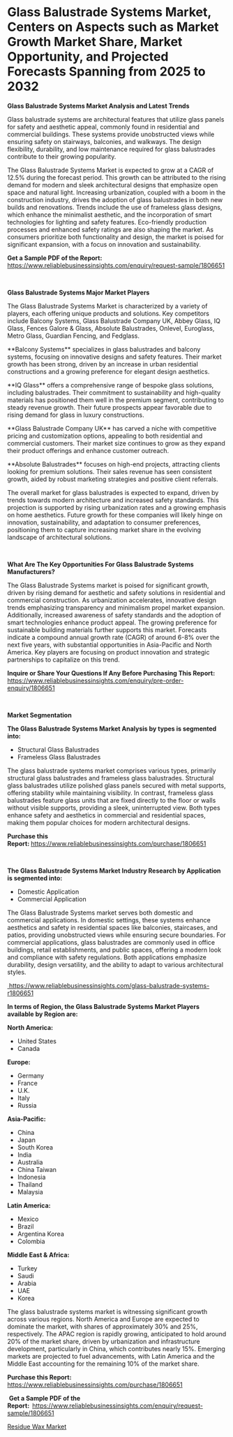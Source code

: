 <p><h1>Glass Balustrade Systems Market, Centers on Aspects such as Market Growth Market Share, Market Opportunity, and Projected Forecasts Spanning from 2025 to 2032</h1></p><p><strong>Glass Balustrade Systems Market Analysis and Latest Trends</strong></p>
<p><p>Glass balustrade systems are architectural features that utilize glass panels for safety and aesthetic appeal, commonly found in residential and commercial buildings. These systems provide unobstructed views while ensuring safety on stairways, balconies, and walkways. The design flexibility, durability, and low maintenance required for glass balustrades contribute to their growing popularity.</p><p>The Glass Balustrade Systems Market is expected to grow at a CAGR of 12.5% during the forecast period. This growth can be attributed to the rising demand for modern and sleek architectural designs that emphasize open space and natural light. Increasing urbanization, coupled with a boom in the construction industry, drives the adoption of glass balustrades in both new builds and renovations. Trends include the use of frameless glass designs, which enhance the minimalist aesthetic, and the incorporation of smart technologies for lighting and safety features. Eco-friendly production processes and enhanced safety ratings are also shaping the market. As consumers prioritize both functionality and design, the market is poised for significant expansion, with a focus on innovation and sustainability.</p></p>
<p><strong>Get a Sample PDF of the Report:&nbsp;</strong> <a href="https://www.reliablebusinessinsights.com/enquiry/request-sample/1806651?utm_campaign=39&utm_medium=2&utm_source=Github&utm_content=ia&utm_term=30012025&utm_id=glass-balustrade-systems">https://www.reliablebusinessinsights.com/enquiry/request-sample/1806651</a></p>
<p>&nbsp;</p>
<p><strong>Glass Balustrade Systems Major Market Players</strong></p>
<p><p>The Glass Balustrade Systems Market is characterized by a variety of players, each offering unique products and solutions. Key competitors include Balcony Systems, Glass Balustrade Company UK, Abbey Glass, IQ Glass, Fences Galore & Glass, Absolute Balustrades, Onlevel, Euroglass, Metro Glass, Guardian Fencing, and Fedglass. </p><p>**Balcony Systems** specializes in glass balustrades and balcony systems, focusing on innovative designs and safety features. Their market growth has been strong, driven by an increase in urban residential constructions and a growing preference for elegant design aesthetics.</p><p>**IQ Glass** offers a comprehensive range of bespoke glass solutions, including balustrades. Their commitment to sustainability and high-quality materials has positioned them well in the premium segment, contributing to steady revenue growth. Their future prospects appear favorable due to rising demand for glass in luxury constructions.</p><p>**Glass Balustrade Company UK** has carved a niche with competitive pricing and customization options, appealing to both residential and commercial customers. Their market size continues to grow as they expand their product offerings and enhance customer outreach.</p><p>**Absolute Balustrades** focuses on high-end projects, attracting clients looking for premium solutions. Their sales revenue has seen consistent growth, aided by robust marketing strategies and positive client referrals. </p><p>The overall market for glass balustrades is expected to expand, driven by trends towards modern architecture and increased safety standards. This projection is supported by rising urbanization rates and a growing emphasis on home aesthetics. Future growth for these companies will likely hinge on innovation, sustainability, and adaptation to consumer preferences, positioning them to capture increasing market share in the evolving landscape of architectural solutions.</p></p>
<p>&nbsp;</p>
<p><strong>What Are The Key Opportunities For Glass Balustrade Systems Manufacturers?</strong></p>
<p><p>The Glass Balustrade Systems market is poised for significant growth, driven by rising demand for aesthetic and safety solutions in residential and commercial construction. As urbanization accelerates, innovative design trends emphasizing transparency and minimalism propel market expansion. Additionally, increased awareness of safety standards and the adoption of smart technologies enhance product appeal. The growing preference for sustainable building materials further supports this market. Forecasts indicate a compound annual growth rate (CAGR) of around 6-8% over the next five years, with substantial opportunities in Asia-Pacific and North America. Key players are focusing on product innovation and strategic partnerships to capitalize on this trend.</p></p>
<p><strong>Inquire or Share Your Questions If Any Before Purchasing This Report:</strong> <a href="https://www.reliablebusinessinsights.com/enquiry/pre-order-enquiry/1806651?utm_campaign=39&utm_medium=2&utm_source=Github&utm_content=ia&utm_term=30012025&utm_id=glass-balustrade-systems">https://www.reliablebusinessinsights.com/enquiry/pre-order-enquiry/1806651</a></p>
<p>&nbsp;</p>
<p><strong>Market Segmentation</strong></p>
<p><strong>The Glass Balustrade Systems Market Analysis by types is segmented into:</strong></p>
<p><ul><li>Structural Glass Balustrades</li><li>Frameless Glass Balustrades</li></ul></p>
<p><p>The glass balustrade systems market comprises various types, primarily structural glass balustrades and frameless glass balustrades. Structural glass balustrades utilize polished glass panels secured with metal supports, offering stability while maintaining visibility. In contrast, frameless glass balustrades feature glass units that are fixed directly to the floor or walls without visible supports, providing a sleek, uninterrupted view. Both types enhance safety and aesthetics in commercial and residential spaces, making them popular choices for modern architectural designs.</p></p>
<p><strong>Purchase this Report:&nbsp;</strong><a href="https://www.reliablebusinessinsights.com/purchase/1806651?utm_campaign=39&utm_medium=2&utm_source=Github&utm_content=ia&utm_term=30012025&utm_id=glass-balustrade-systems">https://www.reliablebusinessinsights.com/purchase/1806651</a></p>
<p>&nbsp;</p>
<p><strong>The Glass Balustrade Systems Market Industry Research by Application is segmented into:</strong></p>
<p><ul><li>Domestic Application</li><li>Commercial Application</li></ul></p>
<p><p>The Glass Balustrade Systems market serves both domestic and commercial applications. In domestic settings, these systems enhance aesthetics and safety in residential spaces like balconies, staircases, and patios, providing unobstructed views while ensuring secure boundaries. For commercial applications, glass balustrades are commonly used in office buildings, retail establishments, and public spaces, offering a modern look and compliance with safety regulations. Both applications emphasize durability, design versatility, and the ability to adapt to various architectural styles.</p></p>
<p><a href="https://www.reliablebusinessinsights.com/glass-balustrade-systems-r1806651?utm_campaign=39&utm_medium=2&utm_source=Github&utm_content=ia&utm_term=30012025&utm_id=glass-balustrade-systems">&nbsp;https://www.reliablebusinessinsights.com/glass-balustrade-systems-r1806651</a></p>
<p><strong>In terms of Region, the Glass Balustrade Systems Market Players available by Region are:</strong></p>
<p>
    <p> <strong> North America: </strong>
        <ul>
            <li>United States</li>
            <li>Canada</li>
        </ul>
        </p> 
    <p> <strong> Europe: </strong>
        <ul>
            <li>Germany</li>
            <li>France</li>
            <li>U.K.</li>
            <li>Italy</li>
            <li>Russia</li>
        </ul>
        </p> 
    <p> <strong> Asia-Pacific: </strong>
        <ul>
            <li>China</li>
            <li>Japan</li>
            <li>South Korea</li>
            <li>India</li>
            <li>Australia</li>
            <li>China Taiwan</li>
            <li>Indonesia</li>
            <li>Thailand</li>
            <li>Malaysia</li>
        </ul>
        </p> 
    <p> <strong> Latin America: </strong>
        <ul>
            <li>Mexico</li>
            <li>Brazil</li>
            <li>Argentina Korea</li>
            <li>Colombia</li>
        </ul>
        </p> 
    <p> <strong> Middle East & Africa: </strong>
        <ul>
            <li>Turkey</li>
            <li>Saudi</li>
            <li>Arabia</li>
            <li>UAE</li>
            <li>Korea</li>
        </ul>
    </p>
    </p>
<p><p>The glass balustrade systems market is witnessing significant growth across various regions. North America and Europe are expected to dominate the market, with shares of approximately 30% and 25%, respectively. The APAC region is rapidly growing, anticipated to hold around 20% of the market share, driven by urbanization and infrastructure development, particularly in China, which contributes nearly 15%. Emerging markets are projected to fuel advancements, with Latin America and the Middle East accounting for the remaining 10% of the market share.</p></p>
<p><strong>Purchase this Report: </strong><a href="https://www.reliablebusinessinsights.com/purchase/1806651?utm_campaign=39&utm_medium=2&utm_source=Github&utm_content=ia&utm_term=30012025&utm_id=glass-balustrade-systems">https://www.reliablebusinessinsights.com/purchase/1806651</a></p>
<p>&nbsp;<strong>Get a Sample PDF of the Report:&nbsp;&nbsp;</strong><a href="https://www.reliablebusinessinsights.com/enquiry/request-sample/1806651?utm_campaign=39&utm_medium=2&utm_source=Github&utm_content=ia&utm_term=30012025&utm_id=glass-balustrade-systems">https://www.reliablebusinessinsights.com/enquiry/request-sample/1806651</a></p>
<p><strong></strong></p>
<p><p><a href="https://www.linkedin.com/pulse/residue-wax-market-analysis-report-2025-2032-macro-microeconomic-ihjef?utm_campaign=39&utm_medium=2&utm_source=Github&utm_content=ia&utm_term=30012025&utm_id=glass-balustrade-systems">Residue Wax Market</a></p></p>